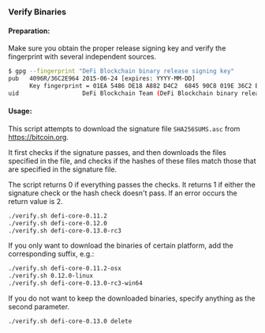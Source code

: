 ### Verify Binaries

#### Preparation:

Make sure you obtain the proper release signing key and verify the fingerprint with several independent sources.

```sh
$ gpg --fingerprint "DeFi Blockchain binary release signing key"
pub   4096R/36C2E964 2015-06-24 [expires: YYYY-MM-DD]
      Key fingerprint = 01EA 5486 DE18 A882 D4C2  6845 90C8 019E 36C2 E964
uid                  DeFi Blockchain Team (DeFi Blockchain binary release signing key) <release-team@defichain.io>
```

#### Usage:

This script attempts to download the signature file `SHA256SUMS.asc` from https://bitcoin.org.

It first checks if the signature passes, and then downloads the files specified in the file, and checks if the hashes of these files match those that are specified in the signature file.

The script returns 0 if everything passes the checks. It returns 1 if either the signature check or the hash check doesn't pass. If an error occurs the return value is 2.


```sh
./verify.sh defi-core-0.11.2
./verify.sh defi-core-0.12.0
./verify.sh defi-core-0.13.0-rc3
```

If you only want to download the binaries of certain platform, add the corresponding suffix, e.g.:

```sh
./verify.sh defi-core-0.11.2-osx
./verify.sh 0.12.0-linux
./verify.sh defi-core-0.13.0-rc3-win64
```

If you do not want to keep the downloaded binaries, specify anything as the second parameter.

```sh
./verify.sh defi-core-0.13.0 delete
```
